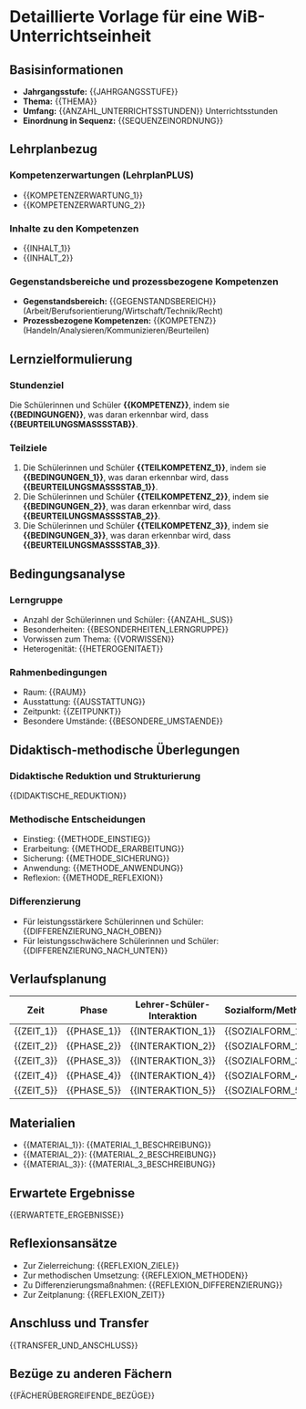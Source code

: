 # Detaillierte Vorlage für eine WiB-Unterrichtseinheit

## Basisinformationen
- **Jahrgangsstufe:** {{JAHRGANGSSTUFE}}
- **Thema:** {{THEMA}}
- **Umfang:** {{ANZAHL_UNTERRICHTSSTUNDEN}} Unterrichtsstunden
- **Einordnung in Sequenz:** {{SEQUENZEINORDNUNG}}

## Lehrplanbezug
### Kompetenzerwartungen (LehrplanPLUS)
- {{KOMPETENZERWARTUNG_1}}
- {{KOMPETENZERWARTUNG_2}}

### Inhalte zu den Kompetenzen
- {{INHALT_1}}
- {{INHALT_2}}

### Gegenstandsbereiche und prozessbezogene Kompetenzen
- **Gegenstandsbereich:** {{GEGENSTANDSBEREICH}} (Arbeit/Berufsorientierung/Wirtschaft/Technik/Recht)
- **Prozessbezogene Kompetenzen:** {{KOMPETENZ}} (Handeln/Analysieren/Kommunizieren/Beurteilen)

## Lernzielformulierung
### Stundenziel
Die Schülerinnen und Schüler **{{KOMPETENZ}}**, indem sie **{{BEDINGUNGEN}}**, was daran erkennbar wird, dass **{{BEURTEILUNGSMASSSSTAB}}**.

### Teilziele
1. Die Schülerinnen und Schüler **{{TEILKOMPETENZ_1}}**, indem sie **{{BEDINGUNGEN_1}}**, was daran erkennbar wird, dass **{{BEURTEILUNGSMASSSSTAB_1}}**.
2. Die Schülerinnen und Schüler **{{TEILKOMPETENZ_2}}**, indem sie **{{BEDINGUNGEN_2}}**, was daran erkennbar wird, dass **{{BEURTEILUNGSMASSSSTAB_2}}**.
3. Die Schülerinnen und Schüler **{{TEILKOMPETENZ_3}}**, indem sie **{{BEDINGUNGEN_3}}**, was daran erkennbar wird, dass **{{BEURTEILUNGSMASSSSTAB_3}}**.

## Bedingungsanalyse
### Lerngruppe
- Anzahl der Schülerinnen und Schüler: {{ANZAHL_SUS}}
- Besonderheiten: {{BESONDERHEITEN_LERNGRUPPE}}
- Vorwissen zum Thema: {{VORWISSEN}}
- Heterogenität: {{HETEROGENITAET}}

### Rahmenbedingungen
- Raum: {{RAUM}}
- Ausstattung: {{AUSSTATTUNG}}
- Zeitpunkt: {{ZEITPUNKT}}
- Besondere Umstände: {{BESONDERE_UMSTAENDE}}

## Didaktisch-methodische Überlegungen
### Didaktische Reduktion und Strukturierung
{{DIDAKTISCHE_REDUKTION}}

### Methodische Entscheidungen
- Einstieg: {{METHODE_EINSTIEG}}
- Erarbeitung: {{METHODE_ERARBEITUNG}}
- Sicherung: {{METHODE_SICHERUNG}}
- Anwendung: {{METHODE_ANWENDUNG}}
- Reflexion: {{METHODE_REFLEXION}}

### Differenzierung
- Für leistungsstärkere Schülerinnen und Schüler: {{DIFFERENZIERUNG_NACH_OBEN}}
- Für leistungsschwächere Schülerinnen und Schüler: {{DIFFERENZIERUNG_NACH_UNTEN}}

## Verlaufsplanung

| Zeit | Phase | Lehrer-Schüler-Interaktion | Sozialform/Methode | Medien/Material |
|------|-------|----------------------------|-------------------|-----------------|
| {{ZEIT_1}} | {{PHASE_1}} | {{INTERAKTION_1}} | {{SOZIALFORM_1}} | {{MEDIEN_1}} |
| {{ZEIT_2}} | {{PHASE_2}} | {{INTERAKTION_2}} | {{SOZIALFORM_2}} | {{MEDIEN_2}} |
| {{ZEIT_3}} | {{PHASE_3}} | {{INTERAKTION_3}} | {{SOZIALFORM_3}} | {{MEDIEN_3}} |
| {{ZEIT_4}} | {{PHASE_4}} | {{INTERAKTION_4}} | {{SOZIALFORM_4}} | {{MEDIEN_4}} |
| {{ZEIT_5}} | {{PHASE_5}} | {{INTERAKTION_5}} | {{SOZIALFORM_5}} | {{MEDIEN_5}} |

## Materialien
- {{MATERIAL_1}}: {{MATERIAL_1_BESCHREIBUNG}}
- {{MATERIAL_2}}: {{MATERIAL_2_BESCHREIBUNG}}
- {{MATERIAL_3}}: {{MATERIAL_3_BESCHREIBUNG}}

## Erwartete Ergebnisse
{{ERWARTETE_ERGEBNISSE}}

## Reflexionsansätze
- Zur Zielerreichung: {{REFLEXION_ZIELE}}
- Zur methodischen Umsetzung: {{REFLEXION_METHODEN}}
- Zu Differenzierungsmaßnahmen: {{REFLEXION_DIFFERENZIERUNG}}
- Zur Zeitplanung: {{REFLEXION_ZEIT}}

## Anschluss und Transfer
{{TRANSFER_UND_ANSCHLUSS}}

## Bezüge zu anderen Fächern
{{FÄCHERÜBERGREIFENDE_BEZÜGE}}
